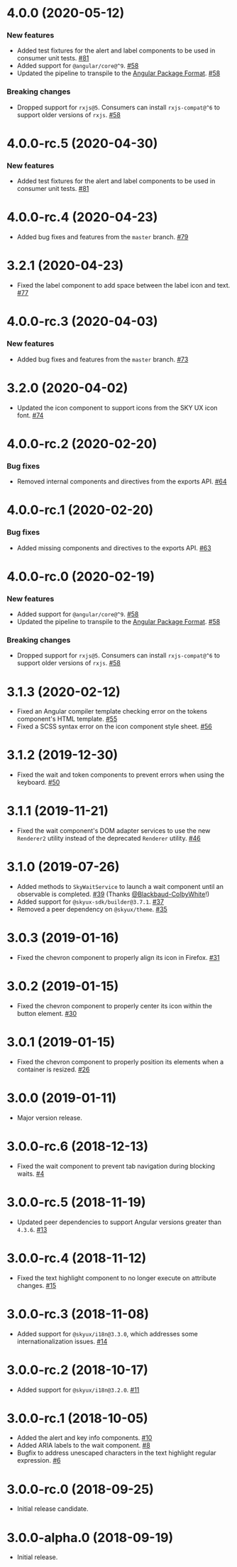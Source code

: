 # 4.0.0 (2020-05-12)

### New features

- Added test fixtures for the alert and label components to be used in consumer unit tests. [#81](https://github.com/blackbaud/skyux-indicators/pull/81)
- Added support for `@angular/core@^9`. [#58](https://github.com/blackbaud/skyux-indicators/pull/58)
- Updated the pipeline to transpile to the [Angular Package Format](https://docs.google.com/document/d/1CZC2rcpxffTDfRDs6p1cfbmKNLA6x5O-NtkJglDaBVs/preview). [#58](https://github.com/blackbaud/skyux-indicators/pull/58)

### Breaking changes

- Dropped support for `rxjs@5`. Consumers can install `rxjs-compat@^6` to support older versions of `rxjs`. [#58](https://github.com/blackbaud/skyux-indicators/pull/58)

# 4.0.0-rc.5 (2020-04-30)

### New features

- Added test fixtures for the alert and label components to be used in consumer unit tests. [#81](https://github.com/blackbaud/skyux-indicators/pull/81)

# 4.0.0-rc.4 (2020-04-23)

- Added bug fixes and features from the `master` branch. [#79](https://github.com/blackbaud/skyux-indicators/pull/79)

# 3.2.1 (2020-04-23)

- Fixed the label component to add space between the label icon and text. [#77](https://github.com/blackbaud/skyux-indicators/pull/77)

# 4.0.0-rc.3 (2020-04-03)

### New features

- Added bug fixes and features from the `master` branch. [#73](https://github.com/blackbaud/skyux-indicators/pull/73)

# 3.2.0 (2020-04-02)

- Updated the icon component to support icons from the SKY UX icon font. [#74](https://github.com/blackbaud/skyux-indicators/pull/74)

# 4.0.0-rc.2 (2020-02-20)

### Bug fixes

- Removed internal components and directives from the exports API. [#64](https://github.com/blackbaud/skyux-indicators/pull/64)

# 4.0.0-rc.1 (2020-02-20)

### Bug fixes

- Added missing components and directives to the exports API. [#63](https://github.com/blackbaud/skyux-indicators/pull/63)

# 4.0.0-rc.0 (2020-02-19)

### New features

- Added support for `@angular/core@^9`. [#58](https://github.com/blackbaud/skyux-indicators/pull/58)
- Updated the pipeline to transpile to the [Angular Package Format](https://docs.google.com/document/d/1CZC2rcpxffTDfRDs6p1cfbmKNLA6x5O-NtkJglDaBVs/preview). [#58](https://github.com/blackbaud/skyux-indicators/pull/58)

### Breaking changes

- Dropped support for `rxjs@5`. Consumers can install `rxjs-compat@^6` to support older versions of `rxjs`. [#58](https://github.com/blackbaud/skyux-indicators/pull/58)

# 3.1.3 (2020-02-12)

- Fixed an Angular compiler template checking error on the tokens component's HTML template. [#55](https://github.com/blackbaud/skyux-indicators/pull/55)
- Fixed a SCSS syntax error on the icon component style sheet. [#56](https://github.com/blackbaud/skyux-indicators/pull/56)

# 3.1.2 (2019-12-30)

- Fixed the wait and token components to prevent errors when using the keyboard. [#50](https://github.com/blackbaud/skyux-indicators/pull/50)

# 3.1.1 (2019-11-21)

- Fixed the wait component's DOM adapter services to use the new `Renderer2` utility instead of the deprecated `Renderer` utility. [#46](https://github.com/blackbaud/skyux-indicators/pull/46)

# 3.1.0 (2019-07-26)

- Added methods to `SkyWaitService` to launch a wait component until an observable is completed. [#39](https://github.com/blackbaud/skyux-indicators/pull/39) (Thanks [@Blackbaud-ColbyWhite](https://github.com/Blackbaud-ColbyWhite)!)
- Added support for `@skyux-sdk/builder@3.7.1`. [#37](https://github.com/blackbaud/skyux-indicators/pull/37)
- Removed a peer dependency on `@skyux/theme`. [#35](https://github.com/blackbaud/skyux-indicators/pull/35)

# 3.0.3 (2019-01-16)

- Fixed the chevron component to properly align its icon in Firefox. [#31](https://github.com/blackbaud/skyux-indicators/pull/31)

# 3.0.2 (2019-01-15)

- Fixed the chevron component to properly center its icon within the button element. [#30](https://github.com/blackbaud/skyux-indicators/pull/30)

# 3.0.1 (2019-01-15)

- Fixed the chevron component to properly position its elements when a container is resized. [#26](https://github.com/blackbaud/skyux-indicators/pull/26)

# 3.0.0 (2019-01-11)

- Major version release.

# 3.0.0-rc.6 (2018-12-13)

- Fixed the wait component to prevent tab navigation during blocking waits. [#4](https://github.com/blackbaud/skyux-indicators/pull/4)

# 3.0.0-rc.5 (2018-11-19)

- Updated peer dependencies to support Angular versions greater than `4.3.6`. [#13](https://github.com/blackbaud/skyux-indicators/pull/19)


# 3.0.0-rc.4 (2018-11-12)

- Fixed the text highlight component to no longer execute on attribute changes. [#15](https://github.com/blackbaud/skyux-indicators/pull/15)

# 3.0.0-rc.3 (2018-11-08)

- Added support for `@skyux/i18n@3.3.0`, which addresses some internationalization issues. [#14](https://github.com/blackbaud/skyux-indicators/pull/14)

# 3.0.0-rc.2 (2018-10-17)

- Added support for `@skyux/i18n@3.2.0`. [#11](https://github.com/blackbaud/skyux-indicators/pull/11)

# 3.0.0-rc.1 (2018-10-05)

- Added the alert and key info components. [#10](https://github.com/blackbaud/skyux-indicators/pull/10)
- Added ARIA labels to the wait component. [#8](https://github.com/blackbaud/skyux-indicators/pull/8)
- Bugfix to address unescaped characters in the text highlight regular expression. [#6](https://github.com/blackbaud/skyux-indicators/pull/6)

# 3.0.0-rc.0 (2018-09-25)

- Initial release candidate.

# 3.0.0-alpha.0 (2018-09-19)

- Initial release.
